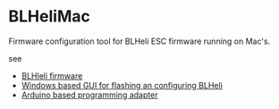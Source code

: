 # BLHeliMac
Firmware configuration tool for BLHeli ESC firmware running on Mac's.

see
- [BLHleli firmware](https://github.com/bitdump/BLHeli)
- [Windows based GUI for flashing an configuring BLHeli](https://blhelisuite.wordpress.com)
- [Arduino based programming adapter](http://www.olliw.eu/2012/owsilprog-tutorials/)
